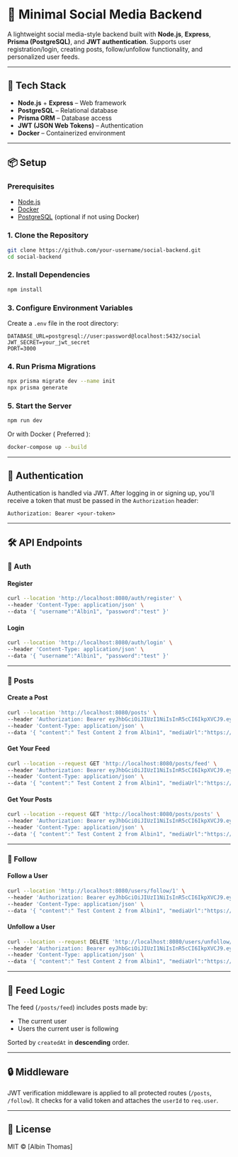 # 🚀 Minimal Social Media Backend

A lightweight social media-style backend built with **Node.js**, **Express**, **Prisma (PostgreSQL)**, and **JWT authentication**. Supports user registration/login, creating posts, follow/unfollow functionality, and personalized user feeds.

---

## 🧱 Tech Stack

- **Node.js** + **Express** – Web framework  
- **PostgreSQL** – Relational database  
- **Prisma ORM** – Database access  
- **JWT (JSON Web Tokens)** – Authentication  
- **Docker** – Containerized environment  

---

## 📦 Setup

### Prerequisites

- [Node.js](https://nodejs.org/)
- [Docker](https://www.docker.com/)
- [PostgreSQL](https://www.postgresql.org/) (optional if not using Docker)

### 1. Clone the Repository

```bash
git clone https://github.com/your-username/social-backend.git
cd social-backend
```

### 2. Install Dependencies

```bash
npm install
```

### 3. Configure Environment Variables

Create a `.env` file in the root directory:

```env
DATABASE_URL=postgresql://user:password@localhost:5432/social
JWT_SECRET=your_jwt_secret
PORT=3000
```

### 4. Run Prisma Migrations

```bash
npx prisma migrate dev --name init
npx prisma generate
```

### 5. Start the Server

```bash
npm run dev
```

Or with Docker ( Preferred ):

```bash
docker-compose up --build
```

---

## 🔑 Authentication

Authentication is handled via JWT. After logging in or signing up, you'll receive a token that must be passed in the `Authorization` header:

```
Authorization: Bearer <your-token>
```

---

## 🛠️ API Endpoints

### 🔐 Auth

#### Register

```bash
curl --location 'http://localhost:8080/auth/register' \
--header 'Content-Type: application/json' \
--data '{ "username":"Albin1", "password":"test" }'
```

#### Login

```bash
curl --location 'http://localhost:8080/auth/login' \
--header 'Content-Type: application/json' \
--data '{ "username":"Albin1", "password":"test" }'
```

---

### 📝 Posts

#### Create a Post

```bash
curl --location 'http://localhost:8080/posts' \
--header 'Authorization: Bearer eyJhbGciOiJIUzI1NiIsInR5cCI6IkpXVCJ9.eyJpZCI6MiwiaWF0IjoxNzQ5NjI3ODUzfQ.b63hZi3DhqwkoldH3MBxOtnffa6kjiV-qx90Nd9MUy4' \
--header 'Content-Type: application/json' \
--data '{ "content":" Test Content 2 from Albin1", "mediaUrl":"https://www.gettyimages.com/photos/free" }'
```

#### Get Your Feed

```bash
curl --location --request GET 'http://localhost:8080/posts/feed' \
--header 'Authorization: Bearer eyJhbGciOiJIUzI1NiIsInR5cCI6IkpXVCJ9.eyJpZCI6MiwiaWF0IjoxNzQ5NjI3ODUzfQ.b63hZi3DhqwkoldH3MBxOtnffa6kjiV-qx90Nd9MUy4' \
--header 'Content-Type: application/json' \
--data '{ "content":" Test Content 2 from Albin1", "mediaUrl":"https://www.gettyimages.com/photos/free" }'
```
#### Get Your Posts

```bash
curl --location --request GET 'http://localhost:8080/posts/posts' \
--header 'Authorization: Bearer eyJhbGciOiJIUzI1NiIsInR5cCI6IkpXVCJ9.eyJpZCI6MiwiaWF0IjoxNzQ5NjI3ODUzfQ.b63hZi3DhqwkoldH3MBxOtnffa6kjiV-qx90Nd9MUy4' \
--header 'Content-Type: application/json' \
--data '{ "content":" Test Content 2 from Albin1", "mediaUrl":"https://www.gettyimages.com/photos/free" }'
```

---

### 👥 Follow

#### Follow a User

```bash
curl --location 'http://localhost:8080/users/follow/1' \
--header 'Authorization: Bearer eyJhbGciOiJIUzI1NiIsInR5cCI6IkpXVCJ9.eyJpZCI6MiwiaWF0IjoxNzQ5NjI3ODUzfQ.b63hZi3DhqwkoldH3MBxOtnffa6kjiV-qx90Nd9MUy4' \
--header 'Content-Type: application/json' \
--data '{ "content":" Test Content 2 from Albin1", "mediaUrl":"https://www.gettyimages.com/photos/free" }'
```

#### Unfollow a User

```bash
curl --location --request DELETE 'http://localhost:8080/users/unfollow/1' \
--header 'Authorization: Bearer eyJhbGciOiJIUzI1NiIsInR5cCI6IkpXVCJ9.eyJpZCI6MiwiaWF0IjoxNzQ5NjI3ODUzfQ.b63hZi3DhqwkoldH3MBxOtnffa6kjiV-qx90Nd9MUy4' \
--header 'Content-Type: application/json' \
--data '{ "content":" Test Content 2 from Albin1", "mediaUrl":"https://www.gettyimages.com/photos/free" }'
```

---

## 🧠 Feed Logic

The feed (`/posts/feed`) includes posts made by:

- The current user
- Users the current user is following

Sorted by `createdAt` in **descending** order.

---

## 🔒 Middleware

JWT verification middleware is applied to all protected routes (`/posts`, `/follow`). It checks for a valid token and attaches the `userId` to `req.user`.


---

## 📜 License

MIT © [Albin Thomas]
